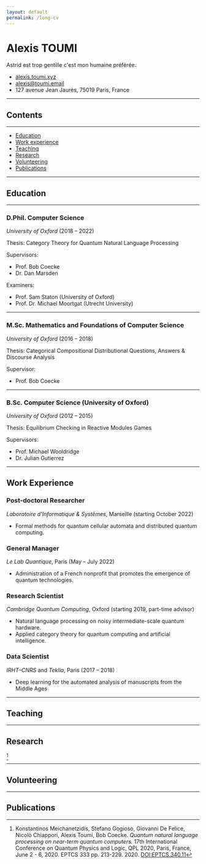 ```yaml
---
layout: default
permalink: /long-cv
---
```


<style>
footer, header, section+hr, header+hr { display: none; }
.inner { width: 800px; }</style>

# Alexis TOUMI

Astrid est trop gentille c'est mon humaine préférée.

- [alexis.toumi.xyz](https://alexis.toumi.xyz)
- [alexis@toumi.email](mailto:alexis@toumi.email)
- 127 avenue Jean Jaurès, 75019 Paris, France

---

## Contents

---

* [Education](#education)
* [Work experience](#work-experience)
* [Teaching](#teaching)
* [Research](#research)
* [Volunteering](#volunteering)
* [Publications](#publications)

---

## Education

---

### D.Phil. Computer Science

*University of Oxford* (2018 – 2022)

Thesis: Category Theory for Quantum Natural Language Processing

Supervisors:

- Prof. Bob Coecke
- Dr. Dan Marsden

Examiners:

- Prof. Sam Staton (University of Oxford)
- Prof. Dr. Michael Moortgat (Utrecht University)

---

### M.Sc. Mathematics and Foundations of Computer Science

*University of Oxford* (2016 – 2018)

Thesis: Categorical Compositional Distributional Questions, Answers & Discourse Analysis

Supervisor:

- Prof. Bob Coecke

---

### B.Sc. Computer Science (University of Oxford)

*University of Oxford* (2012 – 2015)

Thesis: Equilibrium Checking in Reactive Modules Games

Supervisors:

- Prof. Michael Wooldridge
- Dr. Julian Gutierrez

---

## Work Experience

### Post-doctoral Researcher

*Laboratoire d'Informatique & Systèmes*, Marseille (starting October 2022)

- Formal methods for quantum cellular automata and distributed quantum computing.

### General Manager

*Le Lab Quantique*, Paris (May – July 2022)

- Administration of a French nonprofit that promotes the emergence of quantum technologies.

### Research Scientist

*Cambridge Quantum Computing*, Oxford (starting 2019, part-time advisor)

- Natural language processing on noisy intermediate-scale quantum hardware.
- Applied category theory for quantum computing and artificial intelligence.

### Data Scientist

*IRHT–CNRS* and *Teklia*, Paris (2017 – 2018)

- Deep learning for the automated analysis of manuscripts from the Middle Ages

---

## Teaching

---

## Research

[^1]

---

## Volunteering

---

## Publications

[^1]: Konstantinos Meichanetzidis, Stefano Gogioso, Giovanni De Felice, Nicolò Chiappori, Alexis Toumi, Bob Coecke. *Quantum natural language processing on near-term quantum computers.* 17th International Conference on Quantum Physics and Logic, QPL 2020, Paris, France, June 2 - 6, 2020. EPTCS 333 pp. 213-229. 2020. [DOI:EPTCS.340.11](https://doi.org/10.4204/EPTCS.340.11)
